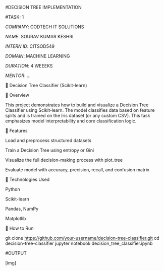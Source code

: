 #DECISION TREE IMPLEMENTATION

#TASK: 1

*COMPANY*: CODTECH IT SOLUTIONS

*NAME*: SOURAV KUMAR KESHRI

*INTERN ID*: CITSOD549

*DOMAIN*: MACHINE LEARNING

*DURATION*: 4 WEEEKS

*MENTOR*: ...

🧩 Decision Tree Classifier (Scikit-learn)

📘 Overview

This project demonstrates how to build and visualize a Decision Tree Classifier using Scikit-learn. The model classifies data based on feature splits and is trained on the Iris dataset (or any custom CSV). This task emphasizes model interpretability and core classification logic.

🚀 Features

Load and preprocess structured datasets

Train a Decision Tree using entropy or Gini

Visualize the full decision-making process with plot_tree

Evaluate model with accuracy, precision, recall, and confusion matrix


🧪 Technologies Used

Python

Scikit-learn

Pandas, NumPy

Matplotlib


🔧 How to Run

git clone https://github.com/your-username/decision-tree-classifier.git
cd decision-tree-classifier
jupyter notebook decision_tree_classifier.ipynb

#OUTPUT

[img]
